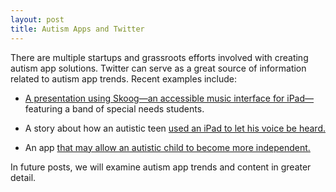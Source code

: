 ```yaml
---
layout: post
title: Autism Apps and Twitter      
---
```


There are multiple startups and grassroots efforts involved with creating autism app solutions.  Twitter can serve as a great source of information related to autism app trends.  Recent examples include:

* [A presentation using Skoog—an accessible music interface for iPad—](https://concierge.apple.com/events/R251/adam-goldberg/6153603276446538247/en_US)featuring a band of special needs students.

* A story about how an autistic teen [used an iPad to let his voice be heard.](http://www.huffingtonpost.com/entry/short-films-show-how-teen-with-autism-uses-ipad-to-make-voice-heard_us_5703fedde4b0daf53af123d9)
 
* An app [that may allow an autistic child to become more independent.](https://www.youtube.com/watch?v=_bVgPqsKpvg&index=5&list=PL-LivWbVIcqAbpyO2u29Dddn0H9GeUp8O)

In future posts, we will examine autism app trends and content in greater detail.
